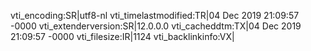 vti_encoding:SR|utf8-nl
vti_timelastmodified:TR|04 Dec 2019 21:09:57 -0000
vti_extenderversion:SR|12.0.0.0
vti_cacheddtm:TX|04 Dec 2019 21:09:57 -0000
vti_filesize:IR|1124
vti_backlinkinfo:VX|
